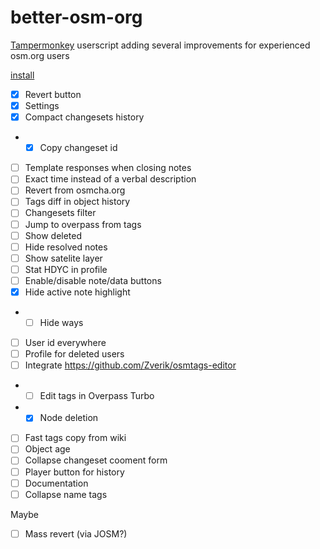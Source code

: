 # better-osm-org

[Tampermonkey](https://www.tampermonkey.net) userscript adding several improvements for experienced osm.org users

[install](https://raw.githubusercontent.com/deevroman/better-osm-org/master/better-osm-org.user.js)

- [x] Revert button
- [x] Settings
- [x] Compact changesets history
- + [x] Copy changeset id
- [ ] Template responses when closing notes
- [ ] Exact time instead of a verbal description
- [ ] Revert from osmcha.org
- [ ] Tags diff in object history
- [ ] Changesets filter
- [ ] Jump to overpass from tags
- [ ] Show deleted
- [ ] Hide resolved notes
- [ ] Show satelite layer
- [ ] Stat HDYC in profile
- [ ] Enable/disable note/data buttons
- [x] Hide active note highlight
- + [ ] Hide ways
- [ ] User id everywhere
- [ ] Profile for deleted users
- [ ] Integrate https://github.com/Zverik/osmtags-editor
- + [ ] Edit tags in Overpass Turbo
- + [x] Node deletion
- [ ] Fast tags copy from wiki
- [ ] Object age
- [ ] Collapse changeset cooment form
- [ ] Player button for history
- [ ] Documentation
- [ ] Collapse name tags

Maybe
- [ ] Mass revert (via JOSM?)
